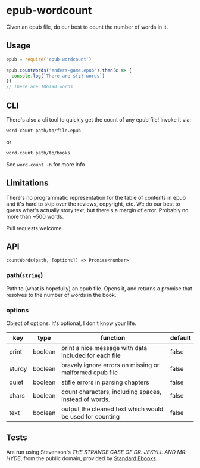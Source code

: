 # epub-wordcount

Given an epub file, do our best to count the number of words in it.

## Usage

```javascript
epub = require('epub-wordcount')

epub.countWords('enders-game.epub').then(c => {
  console.log(`There are ${c} words`)
})
// There are 106190 words
```

## CLI

There's also a cli tool to quickly get the count of any epub file! Invoke it via:

```bash
word-count path/to/file.epub
```

or

```bash
word-count path/to/books
```

See `word-count -h` for more info

## Limitations

There's no programmatic representation for the table of contents in epub and it's hard to skip over the reviews, copyright, etc. We do our best to guess what's actually story text, but there's a margin of error. Probably no more than ~500 words.

Pull requests welcome.

## API

`countWords(path, [options]) => Promise<number>`

### path(`string`)

Path to (what is hopefully) an epub file. Opens it, and returns a promise that resolves to the number of words in the book.

### options

Object of options. It's optional, I don't know your life.

| key    | type    | function                                                 | default |
| ------ | ------- | -------------------------------------------------------- | ------- |
| print  | boolean | print a nice message with data included for each file    | false   |
| sturdy | boolean | bravely ignore errors on missing or malformed epub file  | false   |
| quiet  | boolean | stifle errors in parsing chapters                        | false   |
| chars  | boolean | count characters, including spaces, instead of words.    | false   |
| text   | boolean | output the cleaned text which would be used for counting | false   |

## Tests

Are run using Stevenson's _THE STRANGE CASE OF DR. JEKYLL AND MR. HYDE_, from the public domain, provided by [Standard Ebooks](https://standardebooks.org/ebooks/robert-louis-stevenson/the-strange-case-of-dr-jekyll-and-mr-hyde).
